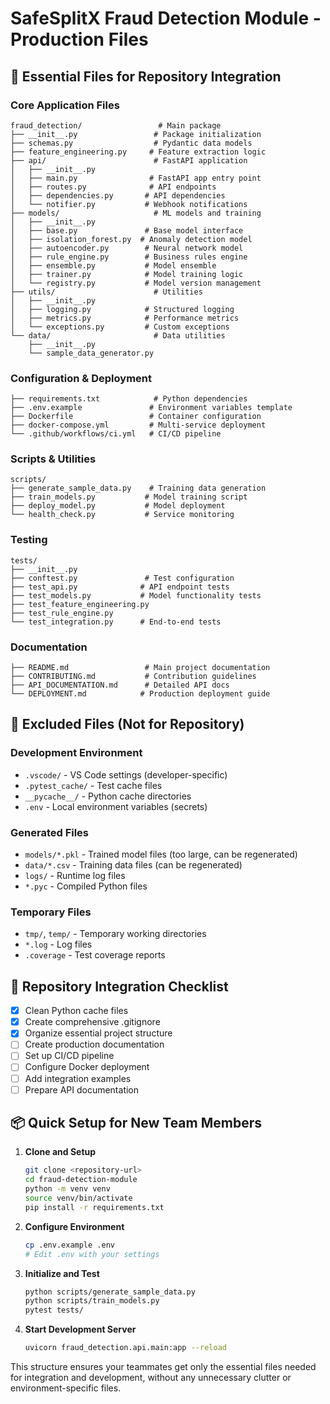 # SafeSplitX Fraud Detection Module - Production Files

## 📁 Essential Files for Repository Integration

### **Core Application Files**
```
fraud_detection/                 # Main package
├── __init__.py                 # Package initialization
├── schemas.py                  # Pydantic data models
├── feature_engineering.py     # Feature extraction logic
├── api/                        # FastAPI application
│   ├── __init__.py
│   ├── main.py                # FastAPI app entry point
│   ├── routes.py              # API endpoints
│   ├── dependencies.py       # API dependencies
│   └── notifier.py           # Webhook notifications
├── models/                     # ML models and training
│   ├── __init__.py
│   ├── base.py               # Base model interface
│   ├── isolation_forest.py  # Anomaly detection model
│   ├── autoencoder.py        # Neural network model
│   ├── rule_engine.py        # Business rules engine
│   ├── ensemble.py           # Model ensemble
│   ├── trainer.py            # Model training logic
│   └── registry.py           # Model version management
├── utils/                      # Utilities
│   ├── __init__.py
│   ├── logging.py            # Structured logging
│   ├── metrics.py            # Performance metrics
│   └── exceptions.py         # Custom exceptions
└── data/                       # Data utilities
    ├── __init__.py
    └── sample_data_generator.py
```

### **Configuration & Deployment**
```
├── requirements.txt            # Python dependencies
├── .env.example               # Environment variables template
├── Dockerfile                 # Container configuration
├── docker-compose.yml         # Multi-service deployment
└── .github/workflows/ci.yml   # CI/CD pipeline
```

### **Scripts & Utilities**
```
scripts/
├── generate_sample_data.py    # Training data generation
├── train_models.py           # Model training script
├── deploy_model.py           # Model deployment
└── health_check.py           # Service monitoring
```

### **Testing**
```
tests/
├── __init__.py
├── conftest.py               # Test configuration
├── test_api.py              # API endpoint tests
├── test_models.py           # Model functionality tests
├── test_feature_engineering.py
├── test_rule_engine.py
└── test_integration.py      # End-to-end tests
```

### **Documentation**
```
├── README.md                 # Main project documentation
├── CONTRIBUTING.md           # Contribution guidelines
├── API_DOCUMENTATION.md      # Detailed API docs
└── DEPLOYMENT.md            # Production deployment guide
```

## 🚫 Excluded Files (Not for Repository)

### **Development Environment**
- `.vscode/` - VS Code settings (developer-specific)
- `.pytest_cache/` - Test cache files
- `__pycache__/` - Python cache directories
- `.env` - Local environment variables (secrets)

### **Generated Files**
- `models/*.pkl` - Trained model files (too large, can be regenerated)
- `data/*.csv` - Training data files (can be regenerated)
- `logs/` - Runtime log files
- `*.pyc` - Compiled Python files

### **Temporary Files**
- `tmp/`, `temp/` - Temporary working directories
- `*.log` - Log files
- `.coverage` - Test coverage reports

## 🎯 Repository Integration Checklist

- [x] Clean Python cache files
- [x] Create comprehensive .gitignore
- [x] Organize essential project structure
- [ ] Create production documentation
- [ ] Set up CI/CD pipeline
- [ ] Configure Docker deployment
- [ ] Add integration examples
- [ ] Prepare API documentation

## 📦 Quick Setup for New Team Members

1. **Clone and Setup**
   ```bash
   git clone <repository-url>
   cd fraud-detection-module
   python -m venv venv
   source venv/bin/activate
   pip install -r requirements.txt
   ```

2. **Configure Environment**
   ```bash
   cp .env.example .env
   # Edit .env with your settings
   ```

3. **Initialize and Test**
   ```bash
   python scripts/generate_sample_data.py
   python scripts/train_models.py
   pytest tests/
   ```

4. **Start Development Server**
   ```bash
   uvicorn fraud_detection.api.main:app --reload
   ```

This structure ensures your teammates get only the essential files needed for integration and development, without any unnecessary clutter or environment-specific files.
